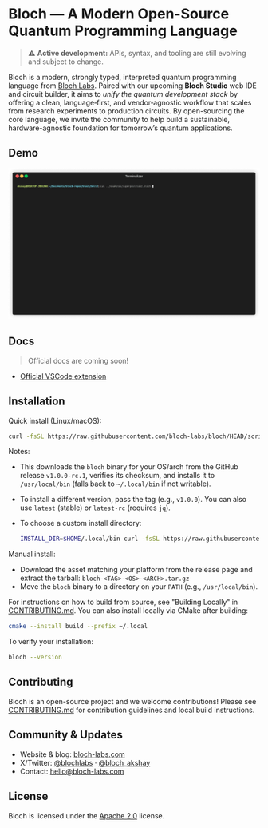 # Bloch — A Modern Open-Source Quantum Programming Language
> ⚠️ **Active development:** APIs, syntax, and tooling are still evolving and subject to change.

Bloch is a modern, strongly typed, interpreted quantum programming language from [Bloch Labs](https://bloch-labs.com). Paired with our upcoming **Bloch Studio** web IDE and circuit builder, it aims to *unify the quantum development stack* by offering a clean, language‑first, and vendor‑agnostic workflow that scales from research experiments to production circuits. By open-sourcing the core language, we invite the community to help build a sustainable, hardware-agnostic foundation for tomorrow’s quantum applications.

## Demo
![Demo of `/examples/superposition2.bloch`](demo/superposition2-demo.gif)

## Docs
> Official docs are coming soon!
- [Official VSCode extension](https://github.com/bloch-labs/bloch-vscode)

## Installation

Quick install (Linux/macOS):

```bash
curl -fsSL https://raw.githubusercontent.com/bloch-labs/bloch/HEAD/scripts/install.sh | bash -s -- v1.0.0-rc.1
```

Notes:
- This downloads the `bloch` binary for your OS/arch from the GitHub release `v1.0.0-rc.1`, verifies its checksum, and installs it to `/usr/local/bin` (falls back to `~/.local/bin` if not writable).
- To install a different version, pass the tag (e.g., `v1.0.0`). You can also use `latest` (stable) or `latest-rc` (requires `jq`).
- To choose a custom install directory:

  ```bash
  INSTALL_DIR=$HOME/.local/bin curl -fsSL https://raw.githubusercontent.com/bloch-labs/bloch/HEAD/scripts/install.sh | bash -s -- v1.0.0-rc.1
  ```

Manual install:
- Download the asset matching your platform from the release page and extract the tarball: `bloch-<TAG>-<OS>-<ARCH>.tar.gz`
- Move the `bloch` binary to a directory on your `PATH` (e.g., `/usr/local/bin`).

For instructions on how to build from source, see "Building Locally" in [CONTRIBUTING.md](CONTRIBUTING.md). You can also install locally via CMake after building:

```bash
cmake --install build --prefix ~/.local
```

To verify your installation:

```bash
bloch --version
```

## Contributing
Bloch is an open-source project and we welcome contributions! Please see [CONTRIBUTING.md](CONTRIBUTING.md) for contribution guidelines and local build instructions.

## Community & Updates

- Website & blog: [bloch-labs.com](https://bloch-labs.com)
- X/Twitter: [@blochlabs](https://x.com/blochlabs) · [@bloch_akshay](https://x.com/bloch_akshay)
- Contact: [hello@bloch-labs.com](mailto:hello@bloch-labs.com)

## License
Bloch is licensed under the [Apache 2.0](https://www.apache.org/licenses/LICENSE-2.0) license.
